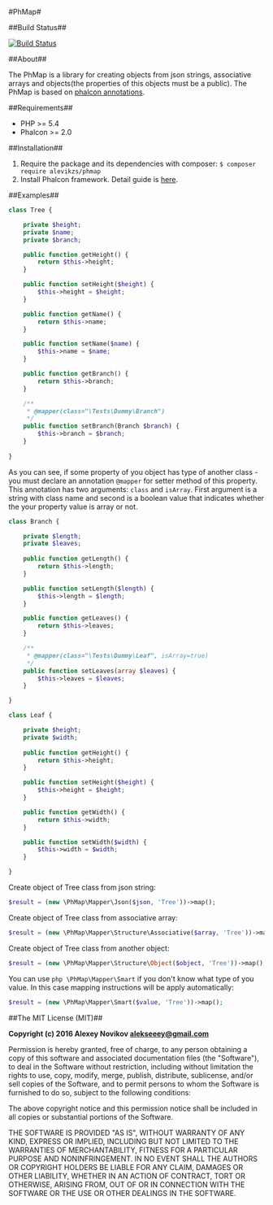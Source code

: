 #PhMap#

##Build Status##

[![Build Status](https://secure.travis-ci.org/alevikzs/phmap.png?branch=master)](http://travis-ci.org/alevikzs/phmap)

##About##

The PhMap is a library for creating objects from json strings, associative arrays and objects(the 
properties of this objects must be a public). The PhMap is based on 
[phalcon annotations](https://docs.phalconphp.com/en/latest/reference/annotations.html).

##Requirements##

* PHP >= 5.4
* Phalcon >= 2.0

##Installation##

1. Require the package and its dependencies with composer: ```$ composer require alevikzs/phmap```
2. Install Phalcon framework. Detail guide is [here](https://phalconphp.com/en/download).

##Examples##

```php
class Tree {

    private $height;
    private $name;
    private $branch;

    public function getHeight() {
        return $this->height;
    }

    public function setHeight($height) {
        $this->height = $height;
    }

    public function getName() {
        return $this->name;
    }

    public function setName($name) {
        $this->name = $name;
    }

    public function getBranch() {
        return $this->branch;
    }

    /**
     * @mapper(class="\Tests\Dummy\Branch")
     */
    public function setBranch(Branch $branch) {
        $this->branch = $branch;
    }
    
}
```

As you can see, if some property of you object has type of another class - you must declare an annotation ```@mapper``` 
for setter method of this property. This annotation has two arguments: ```class``` and ```isArray```. First argument is 
a string with class name and second is a boolean value that indicates whether the your property value is array or not.

```php
class Branch {

    private $length;
    private $leaves;
    
    public function getLength() {
        return $this->length;
    }

    public function setLength($length) {
        $this->length = $length;
    }

    public function getLeaves() {
        return $this->leaves;
    }

    /**
     * @mapper(class="\Tests\Dummy\Leaf", isArray=true)
     */
    public function setLeaves(array $leaves) {
        $this->leaves = $leaves;
    }

}

class Leaf {

    private $height;
    private $width;
    
    public function getHeight() {
        return $this->height;
    }

    public function setHeight($height) {
        $this->height = $height;
    }

    public function getWidth() {
        return $this->width;
    }

    public function setWidth($width) {
        $this->width = $width;
    }

}
```

Create object of Tree class from json string:

```php
$result = (new \PhMap\Mapper\Json($json, 'Tree'))->map();
```

Create object of Tree class from associative array:

```php
$result = (new \PhMap\Mapper\Structure\Associative($array, 'Tree'))->map();
```

Create object of Tree class from another object:

```php
$result = (new \PhMap\Mapper\Structure\Object($object, 'Tree'))->map();
```

You can use ```php \PhMap\Mapper\Smart``` if you don't know what type of you value. In this case mapping instructions 
will be apply automatically:

```php
$result = (new \PhMap\Mapper\Smart($value, 'Tree'))->map();
```

##The MIT License (MIT)##

**Copyright (c) 2016 Alexey Novikov <alekseeey@gmail.com>**

Permission is hereby granted, free of charge, to any person obtaining a copy
of this software and associated documentation files (the "Software"), to deal
in the Software without restriction, including without limitation the rights
to use, copy, modify, merge, publish, distribute, sublicense, and/or sell
copies of the Software, and to permit persons to whom the Software is
furnished to do so, subject to the following conditions:

The above copyright notice and this permission notice shall be included in
all copies or substantial portions of the Software.

THE SOFTWARE IS PROVIDED "AS IS", WITHOUT WARRANTY OF ANY KIND, EXPRESS OR
IMPLIED, INCLUDING BUT NOT LIMITED TO THE WARRANTIES OF MERCHANTABILITY,
FITNESS FOR A PARTICULAR PURPOSE AND NONINFRINGEMENT. IN NO EVENT SHALL THE
AUTHORS OR COPYRIGHT HOLDERS BE LIABLE FOR ANY CLAIM, DAMAGES OR OTHER
LIABILITY, WHETHER IN AN ACTION OF CONTRACT, TORT OR OTHERWISE, ARISING FROM,
OUT OF OR IN CONNECTION WITH THE SOFTWARE OR THE USE OR OTHER DEALINGS IN
THE SOFTWARE.